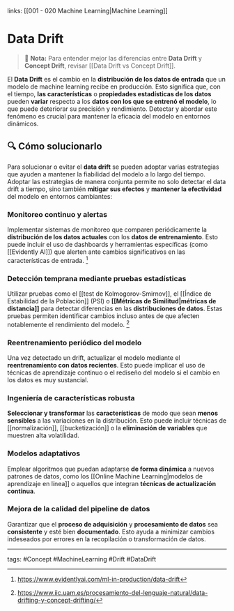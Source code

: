 links: [[001 - 020 Machine Learning|Machine Learning]]

# Data Drift
> 📌 **Nota:** Para entender mejor las diferencias entre **Data Drift** y **Concept Drift**, revisar [[Data Drift vs Concept Drift]].

El **Data Drift** es el cambio en la **distribución de los datos de entrada** que un modelo de machine learning recibe en producción. Esto significa que, con el tiempo, **las características** o **propiedades estadísticas de los datos** pueden **variar** respecto a los **datos con los que se entrenó el modelo**, lo que puede deteriorar su precisión y rendimiento. Detectar y abordar este fenómeno es crucial para mantener la eficacia del modelo en entornos dinámicos.

## 🔍 Cómo solucionarlo
Para solucionar o evitar el **data drift** se pueden adoptar varias estrategias que ayuden a mantener la fiabilidad del modelo a lo largo del tiempo. Adoptar las estrategias de manera conjunta permite no solo detectar el data drift a tiempo, sino también **mitigar sus efectos** y **mantener la efectividad** del modelo en entornos cambiantes:

### Monitoreo continuo y alertas
Implementar sistemas de monitoreo que comparen periódicamente la **distribución de los datos actuales** con los **datos de entrenamiento**. Esto puede incluir el uso de dashboards y herramientas específicas (como [[Evidently AI]]) que alerten ante cambios significativos en las características de entrada. [^1]
    
### Detección temprana mediante pruebas estadísticas
Utilizar pruebas como el [[test de Kolmogorov-Smirnov]], el [[Índice de Estabilidad de la Población]] (PSI) o **[[Métricas de Similitud|métricas de distancia]]** para detectar diferencias en las **distribuciones de datos**. Estas pruebas permiten identificar cambios incluso antes de que afecten notablemente el rendimiento del modelo. [^2]
    
### Reentrenamiento periódico del modelo
Una vez detectado un drift, actualizar el modelo mediante el **reentrenamiento con datos recientes**. Esto puede implicar el uso de técnicas de aprendizaje continuo o el rediseño del modelo si el cambio en los datos es muy sustancial.
    
### Ingeniería de características robusta
**Seleccionar y transformar** las **características** de modo que sean **menos sensibles** a las variaciones en la distribución. Esto puede incluir técnicas de [[normalización]], [[bucketización]] o la **eliminación de variables** que muestren alta volatilidad.
    
### Modelos adaptativos
Emplear algoritmos que puedan adaptarse **de forma dinámica** a nuevos patrones de datos, como los [[Online Machine Learning|modelos de aprendizaje en línea]] o aquellos que integran **técnicas de actualización continua**.

### Mejora de la calidad del pipeline de datos

Garantizar que el **proceso de adquisición** y **procesamiento de datos** sea **consistente** y esté bien **documentado**. Esto ayuda a minimizar cambios indeseados por errores en la recopilación o transformación de datos.
    


---
tags:
	#Concept  #MachineLearning #Drift #DataDrift

[^1]: https://www.evidentlyai.com/ml-in-production/data-drift

[^2]: https://www.iic.uam.es/procesamiento-del-lenguaje-natural/data-drifting-y-concept-drifting/
	
